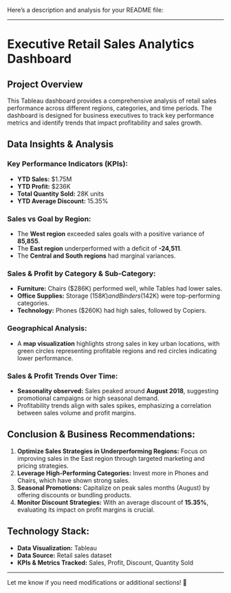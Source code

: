 Here’s a description and analysis for your README file:  

---

# **Executive Retail Sales Analytics Dashboard**  

## **Project Overview**  
This Tableau dashboard provides a comprehensive analysis of retail sales performance across different regions, categories, and time periods. The dashboard is designed for business executives to track key performance metrics and identify trends that impact profitability and sales growth.  

## **Data Insights & Analysis**  
### **Key Performance Indicators (KPIs):**  
- **YTD Sales:** $1.75M  
- **YTD Profit:** $236K  
- **Total Quantity Sold:** 28K units  
- **YTD Average Discount:** 15.35%  

### **Sales vs Goal by Region:**  
- The **West region** exceeded sales goals with a positive variance of **85,855**.  
- The **East region** underperformed with a deficit of **-24,511**.  
- The **Central and South regions** had marginal variances.  

### **Sales & Profit by Category & Sub-Category:**  
- **Furniture:** Chairs ($286K) performed well, while Tables had lower sales.  
- **Office Supplies:** Storage ($158K) and Binders ($142K) were top-performing categories.  
- **Technology:** Phones ($260K) had high sales, followed by Copiers.  

### **Geographical Analysis:**  
- A **map visualization** highlights strong sales in key urban locations, with green circles representing profitable regions and red circles indicating lower performance.  

### **Sales & Profit Trends Over Time:**  
- **Seasonality observed:** Sales peaked around **August 2018**, suggesting promotional campaigns or high seasonal demand.  
- Profitability trends align with sales spikes, emphasizing a correlation between sales volume and profit margins.  

## **Conclusion & Business Recommendations:**  
1. **Optimize Sales Strategies in Underperforming Regions:** Focus on improving sales in the East region through targeted marketing and pricing strategies.  
2. **Leverage High-Performing Categories:** Invest more in Phones and Chairs, which have shown strong sales.  
3. **Seasonal Promotions:** Capitalize on peak sales months (August) by offering discounts or bundling products.  
4. **Monitor Discount Strategies:** With an average discount of **15.35%**, evaluating its impact on profit margins is crucial.  

## **Technology Stack:**  
- **Data Visualization:** Tableau  
- **Data Source:** Retail sales dataset  
- **KPIs & Metrics Tracked:** Sales, Profit, Discount, Quantity Sold  

---

Let me know if you need modifications or additional sections! 🚀
